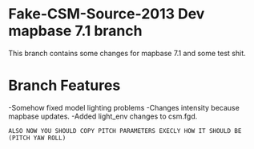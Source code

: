 # Fake-CSM-Source-2013 Dev mapbase 7.1 branch
This branch contains some changes for mapbase 7.1 and some test shit.

# Branch Features

-Somehow fixed model lighting problems
-Changes intensity because mapbase updates.
-Added light_env changes to csm.fgd.

`ALSO NOW YOU SHOULD COPY PITCH PARAMETERS EXECLY HOW IT SHOULD BE (PITCH YAW ROLL)`
